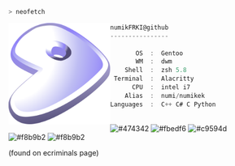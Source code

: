 ```zsh
> neofetch
```

<img align="left" src="https://raw.githubusercontent.com/numikFRKI/numikFRKI/main/assets/No.png" alt="logo.png" width="200" /> 

```csharp
numikFRKI@github
----------------

       OS  :  Gentoo
       WM  :  dwm
    Shell  :  zsh 5.8
 Terminal  :  Alacritty
      CPU  :  intel i7
    Alias  :  numi/numikek
Languages  :  C++ C# C Python
```

<p align="left">
  &nbsp; &nbsp; &nbsp; &nbsp; &nbsp;&nbsp; &nbsp; &nbsp; &nbsp; &nbsp;&nbsp; &nbsp; &nbsp; &nbsp; &nbsp; &nbsp; &nbsp; &nbsp; &nbsp; &nbsp; &nbsp;&nbsp; &nbsp; &nbsp; &nbsp; &nbsp;&nbsp; &nbsp; &nbsp; &nbsp; &nbsp;
  <img alt="#474342" src="https://via.placeholder.com/15/ADBAC7/000000?text=+" width="25" height="20" />
  <img alt="#fbedf6" src="https://via.placeholder.com/15/6CB6FF/000000?text=+" width="25" height="20" />
  <img alt="#c9594d" src="https://via.placeholder.com/15/F47067/000000?text=+" width="25" height="20" />
  <img alt="#f8b9b2" src="https://via.placeholder.com/15/DCBDFB/000000?text=+" width="25" height="20" />
  <img alt="#f8b9b2" src="https://via.placeholder.com/15/57ab5a/000000?text=+" width="25" height="20" />
</p>
(found on ecriminals page)
